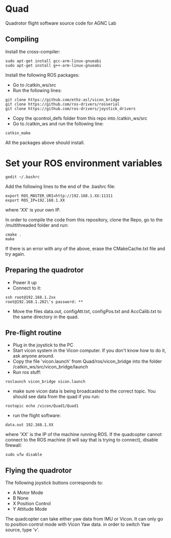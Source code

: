 # Quad
Quadrotor flight software source code for AGNC Lab

## Compiling

Install the cross-compiler:

```shell
sudo apt-get install gcc-arm-linux-gnueabi
sudo apt-get install g++-arm-linux-gnueabi
```

Install the following ROS packages:
- Go to /catkin_ws/src
- Run the following lines:
```shell
git clone https://github.com/ethz-asl/vicon_bridge
git clone https://github.com/ros-drivers/rosserial 
git clone https://github.com/ros-drivers/joystick_drivers
```
- Copy the qcontrol_defs folder from this repo into /catkin_ws/src
- Go to /catkin_ws and run the following line:
```shell
catkin_make
```
All the packages above should install.

# Set your ROS environment variables
```shell
gedit ~/.bashrc
```
Add the following lines to the end of the .bashrc file:

```shell
export ROS_MASTER_URI=http://192.168.1.XX:11311
export ROS_IP=192.168.1.XX
```
where 'XX' is your own IP.

In order to compile the code from this repository, clone the Repo, go to the /multithreaded folder and run:

```shell
cmake .
make
```
If there is an error with any of the above, erase the CMakeCache.txt file and try again.

## Preparing the quadrotor

* Power it up
* Connect to it:
```shell
ssh root@192.168.1.2xx
root@192.168.1.202\'s password: **
```
* Move the files data.out, configAtt.txt, configPos.txt and AccCalib.txt to the same directory in the quad.

## Pre-flight routine

* Plug in the joystick to the PC
* Start vicon system in the Vicon computer. If you don't know how to do it, ask anyone around.
* Copy the file 'vicon.launch' from Quad/ros/vicon_bridge into the folder /catkin_ws/src/vicon_bridge/launch
* Run ros stuff: 
```shell
roslaunch vicon_bridge vicon.launch
```
* make sure vicon data is being broadcasted to the correct topic. You should see data from the quad if you run:
```shell
rostopic echo /vicon/Quad1/Quad1
```
* run the flight software:

```shell
data.out 192.168.1.XX
```
where 'XX' is the IP of the machine running ROS. If the quadcopter cannot connect to the ROS machine (it will say that is trying to connect), disable firewall:
```shell
sudo ufw disable
```

## Flying the quadrotor

The following joystick buttons corresponds to:

* A Motor Mode
* B None
* X Position Control
* Y Attitude Mode

The quadcopter can take either yaw data from IMU or Vicon. It can only go to position control mode with Vicon Yaw data. in order to switch Yaw source, type 'v'.
